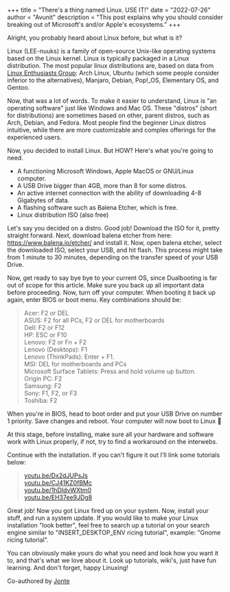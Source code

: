 +++
title = "There's a thing named Linux. USE IT!"
date = "2022-07-26"
author = "Avunit"
description = "This post explains why you should consider breaking out of Microsoft's and/or Apple's ecosystems."
+++

Alright, you probably heard about Linux before, but what is it?

Linux (LEE-nuuks) is a family of open-source Unix-like operating systems based on the Linux kernel. Linux is typically packaged in a Linux distribution. The most popular linux distributions are, based on data from [Linux Enthusiasts Group](https://discord.gg/sc9dv8P): Arch Linux, Ubuntu (which some people consider inferior to the alternatives), Manjaro, Debian, Pop!\_OS, Elementary OS, and Gentoo.

Now, that was a lot of words. To make it easier to understand, Linux is "an operating software" just like Windows and Mac OS. These "distros" (short for distributions) are sometimes based on other, parent distros, such as Arch, Debian, and Fedora. Most people find the beginner Linux distros intuitive, while there are more customizable and complex offerings for the experienced users.

Now, you decided to install Linux. But HOW?
Here's what you're going to need.

- A functioning Microsoft Windows, Apple MacOS or GNU/Linux computer.
- A USB Drive bigger than 4GB, more than 8 for some distros.
- An active internet connection with the ability of downloading 4-8 Gigabytes of data.
- A flashing software such as Balena Etcher, which is free.
- Linux distribution ISO (also free)

Let's say you decided on a distro. Good job! Download the ISO for it, pretty straight forward. Next, download balena etcher from here: https://www.balena.io/etcher/ and install it. Now, open balena etcher, select the downloaded ISO, select your USB, and hit flash. This process might take from 1 minute to 30 minutes, depending on the transfer speed of your USB Drive.

Now, get ready to say bye bye to your current OS, since Dualbooting is far out of scope for this article. Make sure you back up all important data before proceeding. Now, turn off your computer. When booting it back up again, enter BIOS or boot menu. Key combinations should be: 

> Acer: F2 or DEL  
> ASUS: F2 for all PCs, F2 or DEL for motherboards  
> Dell: F2 or F12  
> HP: ESC or F10  
> Lenovo: F2 or Fn + F2  
> Lenovo (Desktops): F1  
> Lenovo (ThinkPads): Enter + F1.  
> MSI: DEL for motherboards and PCs  
> Microsoft Surface Tablets: Press and hold volume up button.  
> Origin PC: F2  
> Samsung: F2  
> Sony: F1, F2, or F3  
> Toshiba: F2  

When you're in BIOS, head to boot order and put your USB Drive on number 1 priority. 
Save changes and reboot. Your computer will now boot to Linux 🥳

At this stage, before installing, make sure all your hardware and software work with Linux properly, if not, try to find a workaround on the interwebs.

Continue with the installation. If you can't figure it out I'll link some tutorials below: 

> [youtu.be/Dx2dJUPsJs](https://www.youtube.com/watch?v=Dx2dJUPsJso)  
> [youtu.be/CJ41KZ0fBMc](https://www.youtube.com/watch?v=CJ41KZ0fBMc)  
> [youtu.be/1hDIdvWXtm0](https://www.youtube.com/watch?v=1hDIdvWXtm0)  
> [youtu.be/EH37ee9JDg8](https://www.youtube.com/watch?v=EH37ee9JDg8)  

Great job! Now you got Linux fired up on your system. Now, install your stuff, and run a system update. If you would like to make your Linux installation "look better", feel free to search up a tutorial on your search engine similar to "INSERT_DESKTOP_ENV ricing tutorial", example: "Gnome ricing tutorial".

You can obviously make yours do what you need and look how you want it to, and that's what we love about it. Look up tutorials, wiki's, just have fun learning. And don't forget, happy Linuxing!

Co-authored by [Jonte](https://jontes.page)
